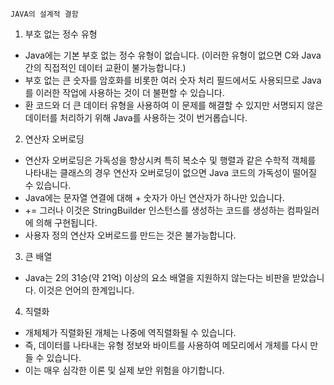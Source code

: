 `JAVA의 설계적 결함`

1. 부호 없는 정수 유형

- Java에는 기본 부호 없는 정수 유형이 없습니다. (이러한 유형이 없으면 C와 Java 간의 직접적인 데이터 교환이 불가능합니다.)
- 부호 없는 큰 숫자를 암호화를 비롯한 여러 숫자 처리 필드에서도 사용되므로 Java를 이러한 작업에 사용하는 것이 더 불편할 수 있습니다.
- 환 코드와 더 큰 데이터 유형을 사용하여 이 문제를 해결할 수 있지만 서명되지 않은 데이터를 처리하기 위해 Java를 사용하는 것이 번거롭습니다.

2. 연산자 오버로딩

- 연산자 오버로딩은 가독성을 향상시켜 특히 복소수 및 행렬과 같은 수학적 객체를 나타내는 클래스의 경우 연산자 
오버로딩이 없으면 Java 코드의 가독성이 떨어질 수 있습니다.
- Java에는 문자열 연결에 대해 + 숫자가 아닌 연산자가 하나만 있습니다.
- += 그러나 이것은 StringBuilder 인스턴스를 생성하는 코드를 생성하는 컴파일러에 의해 구현됩니다.
- 사용자 정의 연산자 오버로드를 만드는 것은 불가능합니다.

3. 큰 배열
- Java는 2의 31승(약 21억) 이상의 요소 배열을 지원하지 않는다는 비판을 받았습니다. 이것은 언어의 한계입니다.


4. 직렬화
- 개체체가 직렬화된 개체는 나중에 역직렬화될 수 있습니다. 
- 즉, 데이터를 나타내는 유형 정보와 바이트를 사용하여 메모리에서 개체를 다시 만들 수 있습니다. 
- 이는 매우 심각한 이론 및 실제 보안 위험을 야기합니다. 
